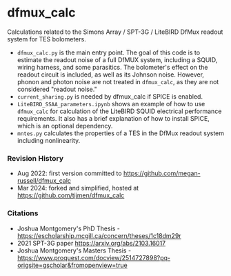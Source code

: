 # dfmux_calc

Calculations related to the Simons Array / SPT-3G / LiteBIRD DfMux readout system for TES bolometers.

 - `dfmux_calc.py` is the main entry point. The goal of this code is to estimate the readout noise of a full DfMUX system, including a SQUID, wiring harness, and some parasitics. The bolometer's effect on the readout circuit is included, as well as its Johnson noise. However, phonon and photon noise are not treated in `dfmux_calc`, as they are not considered "readout noise."
 - `current_sharing.py` is needed by dfmux_calc if SPICE is enabled. 
 - `LiteBIRD_SSAA_parameters.ipynb` shows an example of how to use `dfmux_calc` for calculation of the LiteBIRD SQUID electrical performance requirements. It also has a brief explanation of how to install SPICE, which is an optional dependency.
 - `mntes.py` calculates the properties of a TES in the DfMux readout system including nonlinearity. 

### Revision History

 - Aug 2022: first version committed to https://github.com/megan-russell/dfmux_calc
 - Mar 2024: forked and simplified, hosted at https://github.com/tijmen/dfmux_calc

### Citations

 - Joshua Montgomery's PhD Thesis - https://escholarship.mcgill.ca/concern/theses/1c18dm29r
 - 2021 SPT-3G paper https://arxiv.org/abs/2103.16017
 - Joshua Montgomery's Masters Thesis - https://www.proquest.com/docview/2514727898?pq-origsite=gscholar&fromopenview=true